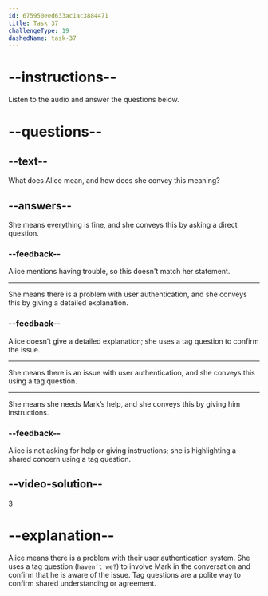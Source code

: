 ```yaml
---
id: 675950eed633ac1ac3884471
title: Task 37
challengeType: 19
dashedName: task-37
---
```


<!-- (audio) Alice: Hey Mark, we’ve been having some trouble with our user authentication, haven’t we? -->

# --instructions--

Listen to the audio and answer the questions below.

# --questions--

## --text--

What does Alice mean, and how does she convey this meaning?

## --answers--

She means everything is fine, and she conveys this by asking a direct question.

### --feedback--

Alice mentions having trouble, so this doesn't match her statement.

---

She means there is a problem with user authentication, and she conveys this by giving a detailed explanation.

### --feedback--

Alice doesn’t give a detailed explanation; she uses a tag question to confirm the issue.

---

She means there is an issue with user authentication, and she conveys this using a tag question.

---

She means she needs Mark’s help, and she conveys this by giving him instructions.

### --feedback--

Alice is not asking for help or giving instructions; she is highlighting a shared concern using a tag question.

## --video-solution--

3

# --explanation--

Alice means there is a problem with their user authentication system. She uses a tag question (`haven’t we?`) to involve Mark in the conversation and confirm that he is aware of the issue. Tag questions are a polite way to confirm shared understanding or agreement.

